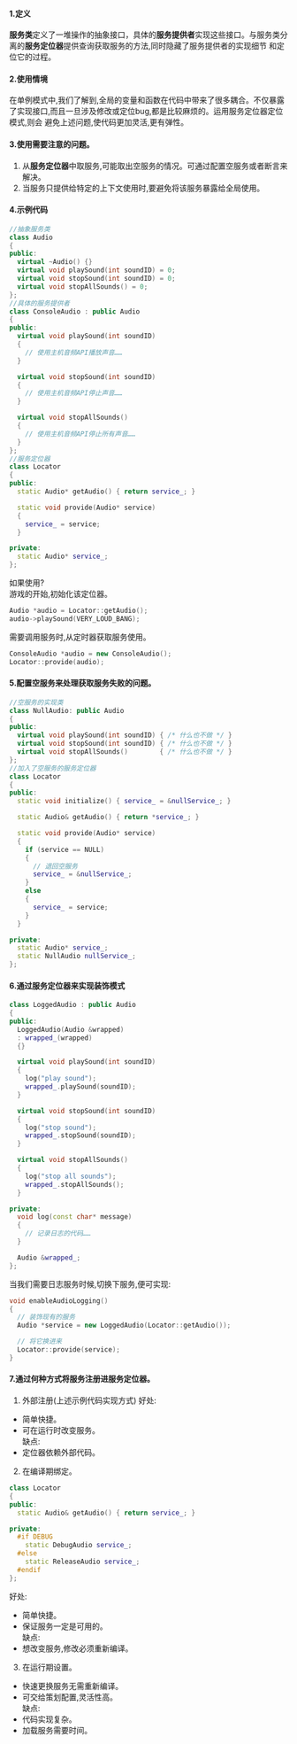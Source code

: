 #### 1.定义
**服务类**定义了一堆操作的抽象接口，具体的**服务提供者**实现这些接口。与服务类分离的**服务定位器**提供查询获取服务的方法,同时隐藏了服务提供者的实现细节
和定位它的过程。  


#### 2.使用情境
在单例模式中,我们了解到,全局的变量和函数在代码中带来了很多耦合。不仅暴露了实现接口,而且一旦涉及修改或定位bug,都是比较麻烦的。运用服务定位器定位模式,则会
避免上述问题,使代码更加灵活,更有弹性。

#### 3.使用需要注意的问题。
1. 从**服务定位器**中取服务,可能取出空服务的情况。可通过配置空服务或者断言来解决。
2. 当服务只提供给特定的上下文使用时,要避免将该服务暴露给全局使用。

#### 4.示例代码
```cpp
//抽象服务类
class Audio
{
public:
  virtual ~Audio() {}
  virtual void playSound(int soundID) = 0;
  virtual void stopSound(int soundID) = 0;
  virtual void stopAllSounds() = 0;
};
//具体的服务提供者
class ConsoleAudio : public Audio
{
public:
  virtual void playSound(int soundID)
  {
    // 使用主机音频API播放声音……
  }

  virtual void stopSound(int soundID)
  {
    // 使用主机音频API停止声音……
  }

  virtual void stopAllSounds()
  {
    // 使用主机音频API停止所有声音……
  }
};
//服务定位器
class Locator
{
public:
  static Audio* getAudio() { return service_; }

  static void provide(Audio* service)
  {
    service_ = service;
  }

private:
  static Audio* service_;
};
```
如果使用?  
游戏的开始,初始化该定位器。
```cpp
Audio *audio = Locator::getAudio();
audio->playSound(VERY_LOUD_BANG);
```
需要调用服务时,从定时器获取服务使用。
```cpp
ConsoleAudio *audio = new ConsoleAudio();
Locator::provide(audio);
```

#### 5.配置空服务来处理获取服务失败的问题。
```cpp
//空服务的实现类
class NullAudio: public Audio
{
public:
  virtual void playSound(int soundID) { /* 什么也不做 */ }
  virtual void stopSound(int soundID) { /* 什么也不做 */ }
  virtual void stopAllSounds()        { /* 什么也不做 */ }
};
//加入了空服务的服务定位器
class Locator
{
public:
  static void initialize() { service_ = &nullService_; }

  static Audio& getAudio() { return *service_; }

  static void provide(Audio* service)
  {
    if (service == NULL)
    {
      // 退回空服务
      service_ = &nullService_;
    }
    else
    {
      service_ = service;
    }
  }

private:
  static Audio* service_;
  static NullAudio nullService_;
};
```


#### 6.通过服务定位器来实现装饰模式
```cpp
class LoggedAudio : public Audio
{
public:
  LoggedAudio(Audio &wrapped)
  : wrapped_(wrapped)
  {}

  virtual void playSound(int soundID)
  {
    log("play sound");
    wrapped_.playSound(soundID);
  }

  virtual void stopSound(int soundID)
  {
    log("stop sound");
    wrapped_.stopSound(soundID);
  }

  virtual void stopAllSounds()
  {
    log("stop all sounds");
    wrapped_.stopAllSounds();
  }

private:
  void log(const char* message)
  {
    // 记录日志的代码……
  }

  Audio &wrapped_;
};
```
当我们需要日志服务时候,切换下服务,便可实现:
```cpp
void enableAudioLogging()
{
  // 装饰现有的服务
  Audio *service = new LoggedAudio(Locator::getAudio());

  // 将它换进来
  Locator::provide(service);
}
```

#### 7.通过何种方式将服务注册进服务定位器。
1. 外部注册(上述示例代码实现方式)
好处:  
- 简单快捷。
- 可在运行时改变服务。  
缺点:  
- 定位器依赖外部代码。
2. 在编译期绑定。
```cpp
class Locator
{
public:
  static Audio& getAudio() { return service_; }

private:
  #if DEBUG
    static DebugAudio service_;
  #else
    static ReleaseAudio service_;
  #endif
};
```
好处:
- 简单快捷。
- 保证服务一定是可用的。  
缺点:
- 想改变服务,修改必须重新编译。
3. 在运行期设置。
- 快速更换服务无需重新编译。
- 可交给策划配置,灵活性高。  
缺点:  
- 代码实现复杂。
- 加载服务需要时间。




